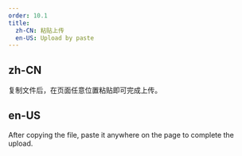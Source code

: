 ```yaml
---
order: 10.1
title:
  zh-CN: 粘贴上传
  en-US: Upload by paste
---
```


## zh-CN

复制文件后，在页面任意位置粘贴即可完成上传。

## en-US

After copying the file, paste it anywhere on the page to complete the upload.
